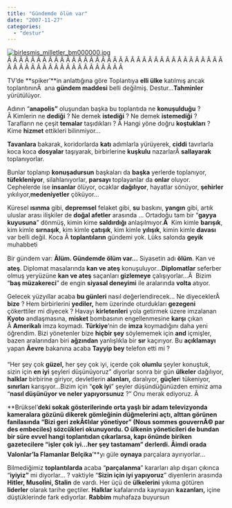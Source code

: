 ```yaml
---
title: "Gündemde ölüm var"
date: "2007-11-27"
categories: 
  - "destur"
---
```


[![birlesmis_milletler_bm000000.jpg](/uploads/2007/11/birlesmis_milletler_bm000000.jpg)](/uploads/2007/11/birlesmis_milletler_bm000000.jpg "birlesmis_milletler_bm000000.jpg")Â Â Â Â Â Â Â Â Â Â Â Â Â Â Â Â Â Â Â Â Â Â Â Â Â Â Â Â Â Â Â Â Â Â Â Â Â Â Â Â Â Â Â Â Â Â Â Â Â Â Â Â Â Â Â Â Â 

TV’de **spiker’**in anlattığına göre Toplantıya **elli ülke** katılmış ancak toplantınınÂ  ana **gündem maddesi** belli değilmiş. Destur...**Tahminler** yürütülüyor.

Adının “**anapolis”** oluşundan başka bu toplantıda ne **konuşulduğu** ? Â Kimlerin ne **dediği** ? Ne demek **istediği** ? Ne demek **istemediği** ? Tarafların ne çeşit **temalar** taşıdıkları ? Â Hangi yöne doğru **koştukları** ? Kime **hizmet** ettikleri bilinmiyor…

**Tavanlara** bakarak, koridorlarda **katı** adımlarla yürüyerek, **ciddi** tavırlarla koca koca **dosyalar** taşıyarak, birbirlerine **kuşkulu** nazarlarÂ **sallayarak** toplanıyorlar.

Bunlar toplanıp **konuşadursun** başkaları da **başka** yerlerde toplanıyor, **tüfekleniyor**, silahlanıyorlar, **parsayı** toplayanlar da **onlar** oluyor. Cephelerde ise **insanlar** ölüyor, ocaklar **dağılıyor**, hayatlar sönüyor, **şehirler** yıkılıyor,**medeniyetler** çöküyor…

Küresel **ısınma** gibi, **depremsel** felaket gibi, **su** baskını, **yangın** gibi, artık uluslar arası ilişkiler de **doğal afetler** arasında … Ortadoğu tam bir “**gayya kuyusuna**” dönmüş, kimin kime **saldırdığı** anlaşılmıyor.**Â**  Kim kimle **barışık**, kim kimle **sırnaşık**, kim kimle **çatışık**, kim kimle **yılışık**, kimin kimle **davası** var belli değil. Koca Â **toplantıların** gündemi yok. Lüks salonda **geyik** muhabbeti

Bir gündem var: **Ãlüm. Gündemde ölüm var…** Siyasetin adı **ölüm**. Kan ve **ateş**. Diplomat masalarında **kan ve ateş** konuşuluyor…**Diplomatlar** seferber olmuş yeryüzüne **kan ve ateş** saçanları **gizlemeye** çalışıyorlar…Â  Bizim “**baş müzakereci**” de engin **siyasal deneyimi** ile aralarında **volta** atıyor.

Gelecek yüzyıllar acaba **bu günleri** nasıl değerlendirecek… Ne diyeceklerÂ  **bize** ? Hem birbirlerini **yediler,** hem üzerinde oturdukları **gezegeni** çökerttiler mi diyecek ? Havayı **kirletenleri** yola getirmek üzere imzalanan **Kyoto** andlaşmasına, **misket** bombasının engellenmesine **karşı** çıkan Â **Amerikalı** imza koymadı. **Türkiye**’nin de **imza** koymadığını daha yeni öğrendim. Bizi yönetenler bize **hiçbir şey** söylememek için **and** içmişler, bazen aralarından biri **ağzından** yanlışlıkla bir **sır** kaçırıyor. Bu **açıklamayı** yapan **Ãevre** bakanına acaba **Tayyip bey** telefon etti mi ?

“Her şey çok **güzel,** her şey çok iyi, içerde çok **olumlu** şeyler konuştuk, sizin için **en iyi** şeyleri düşünüyoruz” diyorlar sonra bir gün **ülkeler** dağılıyor, **halklar** birbirine giriyor, devletlerin **alanları,** daralıyor, **güçler**i tükeniyor, **sınırları** karışıyor…Bizim için “**çok iyi**” şeyler düşündüğünüzden eminiz ama “**nasıl düşünüyor ve neler yapıyorsunuz** ?” Onu merak ediyoruz. Â 

**Brüksel’**deki sokak gösterilerinde **orta yaşlı** bir adam **televizyonda** kameralara gözünü dikerek **gömleğinin** düğmelerini **açtı,** alttan görünen fanilasında “**Bizi geri zekÃ¢lılar yönetiyor” (**Nous sommes gouvernÃ© par des embeciles**)** sözcükleri okunuyordu. O ülkenin **yöneticileri** de bundan bir süre evvel **hangi toplantıdan** çıkarlarsa, kapı önünde biriken gazetecilere “**işler çok iyi…her şey tastamam**” derlerdi. Åimdi orada **Valonlar**’la **Flamanlar** **Belçika****’**yı güle **oynaya** parçalara ayırıyorlar…

Bilmediğimiz **toplantılarda** acaba “**parçalanma**” kararları alıp dışarı çıkınca “**iyiyiz”** mi diyorlar… ? vaktiyle “**Sizin için iyi yapıyoruz**” diyenlerin arasında **Hitler, Musolini, Stalin** de vardı. Her üçü de **ülkelerini** yıkıma götüren **liderler** olarak tarihe geçtiler. **Halklar** kafalarında kaynayan **kazanları,** içine düştüklerinde fark ediyorlar. **Rabbim** muhafaza buyursun
